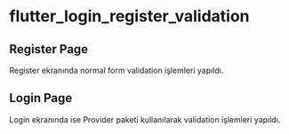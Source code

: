 # flutter_login_register_validation

## Register Page
Register ekranında normal form validation işlemleri yapıldı.

## Login Page
Login ekranında ise Provider paketi kullanılarak validation işlemleri yapıldı.


